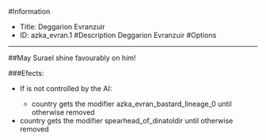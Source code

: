 #Information
 - Title: Deggarion Evranzuir
 - ID: azka_evran.1
#Description
Deggarion Evranzuir
#Options

___
##May Surael shine favourably on him!

###Efects:<ul><li>If is not controlled by the AI:</li><ul><li>country gets the modifier azka_evran_bastard_lineage_0 until otherwise removed</li></ul><li>country gets the modifier spearhead_of_dinatoldir until otherwise removed</li></ul>
